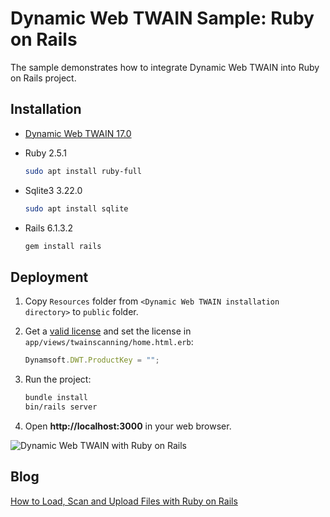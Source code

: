 # Dynamic Web TWAIN Sample: Ruby on Rails
The sample demonstrates how to integrate Dynamic Web TWAIN into Ruby on Rails project.

## Installation
- [Dynamic Web TWAIN 17.0](https://www.dynamsoft.com/web-twain/downloads)
- Ruby 2.5.1
    
    ```bash
    sudo apt install ruby-full
    ```
- Sqlite3 3.22.0
    
    ```bash
    sudo apt install sqlite
    ```

- Rails 6.1.3.2
    
    ```bash
    gem install rails
    ```

## Deployment
1. Copy `Resources` folder from `<Dynamic Web TWAIN installation directory>` to `public` folder.   
2. Get a [valid license](https://www.dynamsoft.com/customer/license/trialLicense/?product=dcv&package=cross-platform) and set the license in `app/views/twainscanning/home.html.erb`:
    
    ```js
    Dynamsoft.DWT.ProductKey = "";
    ``` 
3. Run the project:
    
    ```bash
    bundle install
    bin/rails server
    ``` 
4. Open **http://localhost:3000** in your web browser.

![Dynamic Web TWAIN with Ruby on Rails](https://www.dynamsoft.com/codepool/img/2021/06/ruby-rails-document-management.png)



Blog
----
[How to Load, Scan and Upload Files with Ruby on Rails](https://www.dynamsoft.com/codepool/ruby-rails-scan-upload-file.html)

